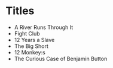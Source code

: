 # Titles

* A River Runs Through It
* Fight Club
* 12 Years a Slave
* The Big Short
* 12 Monkey:s
* The Curious Case of Benjamin Button
